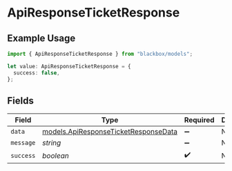 # ApiResponseTicketResponse

## Example Usage

```typescript
import { ApiResponseTicketResponse } from "blackbox/models";

let value: ApiResponseTicketResponse = {
  success: false,
};
```

## Fields

| Field                                                                              | Type                                                                               | Required                                                                           | Description                                                                        |
| ---------------------------------------------------------------------------------- | ---------------------------------------------------------------------------------- | ---------------------------------------------------------------------------------- | ---------------------------------------------------------------------------------- |
| `data`                                                                             | [models.ApiResponseTicketResponseData](../models/apiresponseticketresponsedata.md) | :heavy_minus_sign:                                                                 | N/A                                                                                |
| `message`                                                                          | *string*                                                                           | :heavy_minus_sign:                                                                 | N/A                                                                                |
| `success`                                                                          | *boolean*                                                                          | :heavy_check_mark:                                                                 | N/A                                                                                |